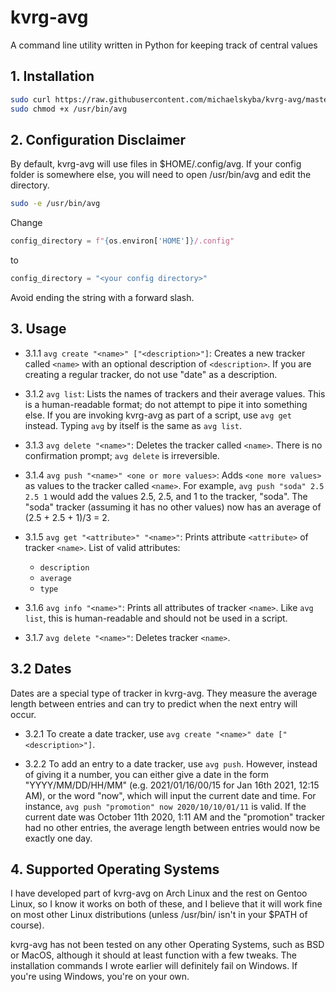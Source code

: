 

# kvrg-avg
A command line utility written in Python for keeping track of central values

## 1. Installation
```bash
sudo curl https://raw.githubusercontent.com/michaelskyba/kvrg-avg/master/main.py -o /usr/bin/avg
sudo chmod +x /usr/bin/avg
```

## 2. Configuration Disclaimer
By default, kvrg-avg will use files in $HOME/.config/avg. If your
config folder is somewhere else, you will need to open /usr/bin/avg
and edit the directory.
```bash
sudo -e /usr/bin/avg
```
Change
```python
config_directory = f"{os.environ['HOME']}/.config"
```
to
```python
config_directory = "<your config directory>"
```
Avoid ending the string with a forward slash.

## 3. Usage

- 3.1.1 ``avg create "<name>" ["<description>"]``:
Creates a new tracker called ``<name>`` with an optional description of
``<description>``. If you are creating a regular tracker, do not use "date" as
a description.

- 3.1.2 ``avg list``:
Lists the names of trackers and their average values. This is a human-readable
format; do not attempt to pipe it into something else. If you are invoking
kvrg-avg as part of a script,  use ``avg get`` instead. Typing ``avg`` by
itself is the same as ``avg list``.

- 3.1.3 ``avg delete "<name>"``:
Deletes the tracker called ``<name>``. There is no confirmation prompt; ``avg delete`` is irreversible.

- 3.1.4 ``avg push "<name>" <one or more values>``:
Adds ``<one more values>`` as values to the tracker called ``<name>``. For
example, ``avg push "soda" 2.5 2.5 1`` would add the values 2.5, 2.5, and 1 to
the tracker, "soda". The "soda" tracker (assuming it has no other values) now
has an average of (2.5 + 2.5 + 1)/3 = 2.

- 3.1.5 ``avg get "<attribute>" "<name>"``:
Prints attribute ``<attribute>`` of tracker ``<name>``. List of valid attributes:
    - ``description``
    - ``average``
    - `type`

- 3.1.6 ``avg info "<name>"``:
Prints all attributes of tracker ``<name>``. Like ``avg list``, this is
human-readable and should not be used in a script.

- 3.1.7 ``avg delete "<name>"``:
Deletes tracker ``<name>``.

## 3.2 Dates

Dates are a special type of tracker in kvrg-avg. They measure the average
length between entries and can try to predict when the next entry will occur.

- 3.2.1 To create a date tracker, use ``avg create "<name>" date ["<description>"]``.

- 3.2.2 To add an entry to a date tracker, use ``avg push``. However, instead of giving
it a number, you can either give a date in the form "YYYY/MM/DD/HH/MM" (e.g.
2021/01/16/00/15 for Jan 16th 2021, 12:15 AM), or the word "now", which will
input the current date and time. For instance, ``avg push "promotion" now
2020/10/10/01/11`` is valid. If the current date was October 11th 2020, 1:11
AM and the "promotion" tracker had no other entries, the average length between
entries would now be exactly one day.

## 4. Supported Operating Systems

I have developed part of kvrg-avg on Arch Linux and the rest on Gentoo Linux,
so I know it works on both of these, and I believe that it will work fine on
most other Linux distributions (unless /usr/bin/ isn't in your $PATH of course).

kvrg-avg has not been tested on any other Operating Systems, such as BSD or
MacOS, although it should at least function with a few tweaks. The installation
commands I wrote earlier will definitely fail on Windows. If you're using
Windows, you're on your own.

